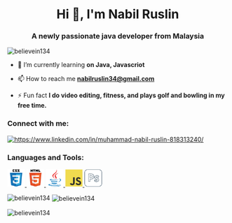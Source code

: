 <h1 align="center">Hi 👋, I'm Nabil Ruslin</h1>
<h3 align="center">A newly passionate java developer from Malaysia</h3>

<p align="left"> <img src="https://komarev.com/ghpvc/?username=believein134&label=Profile%20views&color=0e75b6&style=flat" alt="believein134" /> </p>

- 🌱 I’m currently learning **on Java, Javascriot**

- 📫 How to reach me **nabilruslin34@gmail.com**

- ⚡ Fun fact **I do video editing, fitness, and plays golf and bowling in my free time.**

<h3 align="left">Connect with me:</h3>
<p align="left">
<a href="https://linkedin.com/in/https://www.linkedin.com/in/muhammad-nabil-ruslin-818313240/" target="blank"><img align="center" src="https://raw.githubusercontent.com/rahuldkjain/github-profile-readme-generator/master/src/images/icons/Social/linked-in-alt.svg" alt="https://www.linkedin.com/in/muhammad-nabil-ruslin-818313240/" height="30" width="40" /></a>
</p>

<h3 align="left">Languages and Tools:</h3>
<p align="left"> <a href="https://www.w3schools.com/css/" target="_blank" rel="noreferrer"> <img src="https://raw.githubusercontent.com/devicons/devicon/master/icons/css3/css3-original-wordmark.svg" alt="css3" width="40" height="40"/> </a> <a href="https://www.w3.org/html/" target="_blank" rel="noreferrer"> <img src="https://raw.githubusercontent.com/devicons/devicon/master/icons/html5/html5-original-wordmark.svg" alt="html5" width="40" height="40"/> </a> <a href="https://www.java.com" target="_blank" rel="noreferrer"> <img src="https://raw.githubusercontent.com/devicons/devicon/master/icons/java/java-original.svg" alt="java" width="40" height="40"/> </a> <a href="https://developer.mozilla.org/en-US/docs/Web/JavaScript" target="_blank" rel="noreferrer"> <img src="https://raw.githubusercontent.com/devicons/devicon/master/icons/javascript/javascript-original.svg" alt="javascript" width="40" height="40"/> </a> <a href="https://www.photoshop.com/en" target="_blank" rel="noreferrer"> <img src="https://raw.githubusercontent.com/devicons/devicon/master/icons/photoshop/photoshop-line.svg" alt="photoshop" width="40" height="40"/> </a> </p>

<p><img align="left" src="https://github-readme-stats.vercel.app/api/top-langs?username=believein134&show_icons=true&locale=en&layout=compact" alt="believein134" /></p>

<p>&nbsp;<img align="center" src="https://github-readme-stats.vercel.app/api?username=believein134&show_icons=true&locale=en" alt="believein134" /></p>

<p><img align="center" src="https://github-readme-streak-stats.herokuapp.com/?user=believein134&" alt="believein134" /></p>
